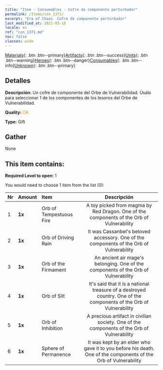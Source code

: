 ```yaml
---
title: "Item - Consumables - Cofre de componente perturbador"
permalink: /Items/con_1371/
excerpt: "Era of Chaos  Cofre de componente perturbador"
last_modified_at: 2021-03-18
locale: es
ref: "con_1371.md"
toc: false
classes: wide
---
```

 [Materials](/es/Items/){: .btn .btn--primary}[Artifacts](/es/Items/Artifacts/){: .btn .btn--success}[Units](/es/Items/Units/){: .btn .btn--warning}[Heroes](/es/Items/Heroes/){: .btn .btn--danger}[Consumables](/es/Items/Consumables/){: .btn .btn--info}[Unknown](/es/Items/Unknown/){: .btn .btn--primary}

## Detalles
 **Descripción:** Un cofre de componente del Orbe de Vulnerabilidad. Úsalo para seleccionar 1 de los componentes de los tesoros del Orbe de Vulnerabilidad.

 **Quality:** <span style="color: #FF8C00">OK</span>

 **Type:** Gift

## Gather

  None

## This item contains:

 **Required Level to open:** 1

 You would need to choose 1 item from the list (0):

  | Nr | Amount |     Item    | Descripción |
  |:---|:-------|:------------|:-----------:|
  | 1 |  **1x** | Orb of Tempestuous Fire | A toy picked from magma by Red Dragon. One of the components of the Orb of Vulnerability  | 
  | 2 |  **1x** | Orb of Driving Rain | It was Cassanbel's beloved accessory. One of the components of the Orb of Vulnerability  | 
  | 3 |  **1x** | Orb of the Firmament | An ancient air mage's belonging. One of the components of the Orb of Vulnerability  | 
  | 4 |  **1x** | Orb of Silt | It's said that it is a national treasure of a destroyed country. One of the components of the Orb of Vulnerability  | 
  | 5 |  **1x** | Orb of Inhibition | A precious artifact in civilian society. One of the components of the Orb of Vulnerability  | 
  | 6 |  **1x** | Sphere of Permanence | It was kept by an elder who gave it to you before his death. One of the components of the Orb of Vulnerability  | 

